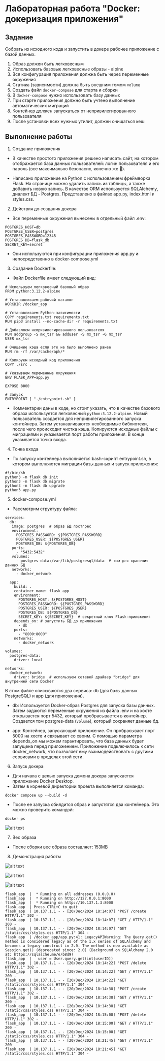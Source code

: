 # Лабораторная работа "Docker: докеризация приложения"
## Задание
Собрать из исходного кода и запустить в докере рабочее приложение с базой данных.
1. Образ должен быть легковесным
2. Использовать базовые легковесные образы - alpine
3. Вся конфигурация приложения должна быть через переменные окружения
4. Статика (зависимости) должна быть внешним томом `volume`
5. Создать файл `docker-compose` для старта и сборки
6. В `docker-compose` нужно использовать базу данных
7. При старте приложения должно быть учтено выполнение автоматических миграций
8. Контейнер должен запускаться от непривилегированного пользователя
9. После установки всех нужных утилит, должен очищаться кеш

## Выполнение работы
1. Создание приложения

- В качестве простого приложения решено написать сайт, на котором отображается база данных пользователей:
логин пользователя и его пароль (все максимально безопасно, конечно же 🙂).

- Написано приложение на Python с использованием фреймворка Flask. На странице можно удалить запись из таблицы, а также 
добавить новую запись. В качестве ORM используется SQLAlchemy, диалект БД - Postgres. Представлено в файлах app.py,
index.html и styles.css.

2. Действия до создания докера

- Все переменные окружения вынесены в отдельный файл .env:
```
POSTGRES_HOST=db
POSTGRES_USER=postgres
POSTGRES_PASSWORD=12345
POSTGRES_DB=flask_db
SECRET_KEY=secret
```
- Они используются при конфигурации приложения app.py и непосредственно в docker-compose.yml 

3. Создание Dockerfile:
- Файл Dockerfile имеет следующий вид:
```
# Используем легковесный базовый образ
FROM python:3.12.2-alpine

# Устанавливаем рабочий каталог
WORKDIR /docker_app

# Устанавливаем Python-зависимости
COPY requirements.txt requirements.txt
RUN pip3 install --no-cache-dir -r requirements.txt

# Добавляем непривилегированного пользователя
RUN addgroup -S mx_tsr && adduser -S mx_tsr -G mx_tsr
USER mx_tsr

# Очищение кэша если это не было выполнено ранее
RUN rm -rf /var/cache/apk/*

# Копируем исходный код приложения
COPY ./src .

# Указываем переменные окружения
ENV FLASK_APP=app.py

EXPOSE 8000

# Запуск
ENTRYPOINT [ "./entrypoint.sh" ]
```
- Комментарии даны в коде, но стоит указать, что в качестве базового образа используется легковесный `python:3.12.2-alpine`. 
Новый пользователь создается для непривилегированного запуска контейнера. Затем устанавливаются 
необходимые библиотеки, после чего происходит чистка кэша. Копируются исходные файлы с миграциями и указывается порт работы
приложения. В конце указывается точка входа.

4. Точка входа
- По запуску контейнера выполняется bash-скрипт entrypoint.sh, в котором выполняются миграции базы данных и запуск приложения:
```
#!/bin/sh
python3 -m flask db init
python3 -m flask db migrate
python3 -m flask db upgrade
python3 app.py
```

5. docker-compose.yml
- Рассмотрим структуру файла:
```
services:
  db:
   image: postgres  # образ БД постгрес
   environment:
     POSTGRES_PASSWORD: ${POSTGRES_PASSWORD}
     POSTGRES_USER: ${POSTGRES_USER}
     POSTGRES_DB: ${POSTGRES_DB}
   ports:
     - "5432:5432"
   volumes:
     - postgres-data:/var/lib/postgresql/data  # том для хранения данных БД
   networks:
     - docker_network

  app:
    build: .
    container_name: flask_app
    environment:
      POSTGRES_HOST: ${POSTGRES_HOST}
      POSTGRES_PASSWORD: ${POSTGRES_PASSWORD}
      POSTGRES_USER: ${POSTGRES_USER}
      POSTGRES_DB: ${POSTGRES_DB}
      SECRET_KEY: ${SECRET_KEY}  # секретный ключ Flask-приложения
    depends_on: # запустить БД до приложения
      - db
    ports:
      - "8000:8000"
    networks:
      - docker_network

volumes:
  postgres-data:
    driver: local

networks:
  docker_network:
    driver: bridge  # используем сетевой драйвер "bridge" для внутренней сети Docker
```
В этом файле описываются два сервиса: db (для базы данных PostgreSQL) и app (для приложения).

- db: Используется Docker-образ Postgres для запуска базы данных. Затем задаются переменные окружения из файла .env и
на хосте открывается порт 5432, который пробрасывается в контейнер. Создается том postgres-data (`volume`), который сохраняет данные бд.


- app: Контейнер, запускающий приложение. Он пробрасывает порт 5000 на хосте и связывает со своим. С помощью параметра 
depends_on мы можем гарантировать, что база данных будет запущена перед приложением. Приложение подключилось к сети docker_network, 
что позволяет ему взаимодействовать с другими сервисами в пределах этой сети.

6. Запуск докера
- Для начала с целью запуска демона докера запускается приложение Docker Desktop.
- Затем в корневой директории проекта выполняется команда:
```
docker compose up --build -d
```
- После ее запуска сбилдится образ и запустятся два контейнера. Это можно проверить командой:
```
docker ps
```
![alt text](https://github.com/mx-tsr/seti-lab4-docker/blob/main/docker/1.png)

7. Вес образа
- После сборки вес образа составляет: 153MB

8. Демонстрация работы

![alt text](https://github.com/mx-tsr/seti-lab4-docker/blob/main/docker/2.png)

![alt text](https://github.com/mx-tsr/seti-lab4-docker/blob/main/docker/3.png)

![alt text](https://github.com/mx-tsr/seti-lab4-docker/blob/main/docker/4.png)

```
flask_app  |  * Running on all addresses (0.0.0.0)
flask_app  |  * Running on http://127.0.0.1:8000
flask_app  |  * Running on http://10.137.1.3:8000
flask_app  | Press CTRL+C to quit
flask_app  | 10.137.1.1 - - [20/Dec/2024 18:14:07] "POST /create HTTP/1.1" 302 -
flask_app  | 10.137.1.1 - - [20/Dec/2024 18:14:07] "GET / HTTP/1.1" 200 -
flask_app  | 10.137.1.1 - - [20/Dec/2024 18:14:07] "GET /static/css/styles.css HTTP/1.1" 304 -
flask_app  | /docker_app/app.py:41: LegacyAPIWarning: The Query.get() method is considered legacy as of the 1.x series of SQLAlchemy and becomes a legacy construct in 2.0. The method is now available as Session.get() (deprecated since: 2.0) (Background on SQLAlchemy 2.0 at: https://sqlalche.me/e/b8d9)
flask_app  |   user = User.query.get(int(userID))
flask_app  | 10.137.1.1 - - [20/Dec/2024 18:14:22] "POST /delete HTTP/1.1" 302 -
flask_app  | 10.137.1.1 - - [20/Dec/2024 18:14:22] "GET / HTTP/1.1" 200 -
flask_app  | 10.137.1.1 - - [20/Dec/2024 18:14:22] "GET /static/css/styles.css HTTP/1.1" 304 -
flask_app  | 10.137.1.1 - - [20/Dec/2024 18:14:38] "POST /create HTTP/1.1" 302 -
flask_app  | 10.137.1.1 - - [20/Dec/2024 18:14:38] "GET / HTTP/1.1" 200 -
flask_app  | 10.137.1.1 - - [20/Dec/2024 18:14:38] "GET /static/css/styles.css HTTP/1.1" 304 -
flask_app  | 10.137.1.1 - - [20/Dec/2024 18:15:00] "POST /delete HTTP/1.1" 302 -
flask_app  | 10.137.1.1 - - [20/Dec/2024 18:15:00] "GET / HTTP/1.1" 200 -
flask_app  | 10.137.1.1 - - [20/Dec/2024 18:15:00] "GET /static/css/styles.css HTTP/1.1" 304 -
flask_app  | 10.137.1.1 - - [20/Dec/2024 18:21:45] "GET / HTTP/1.1" 200 -
flask_app  | 10.137.1.1 - - [20/Dec/2024 18:21:45] "GET /static/css/styles.css HTTP/1.1" 304 -
```
